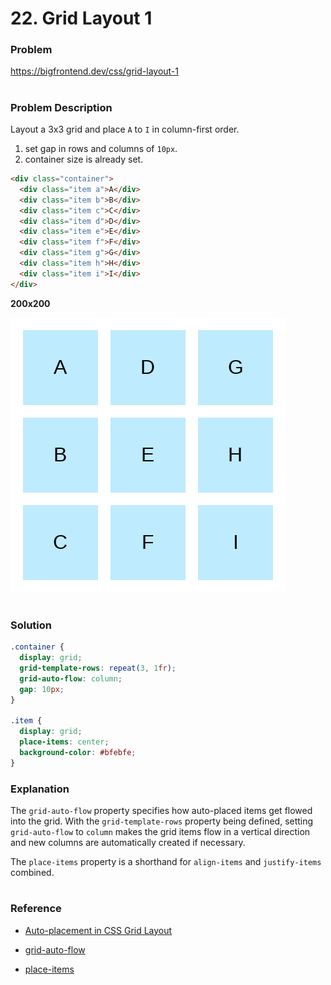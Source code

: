 # 22. Grid Layout 1

### Problem

https://bigfrontend.dev/css/grid-layout-1

#

### Problem Description

Layout a 3x3 grid and place `A` to `I` in column-first order.

1. set gap in rows and columns of `10px`.
2. container size is already set.

```html
<div class="container">
  <div class="item a">A</div>
  <div class="item b">B</div>
  <div class="item c">C</div>
  <div class="item d">D</div>
  <div class="item e">E</div>
  <div class="item f">F</div>
  <div class="item g">G</div>
  <div class="item h">H</div>
  <div class="item i">I</div>
</div>
```

**200x200**

<kbd>![result](result.png)</kbd>

#

### Solution

```css
.container {
  display: grid;
  grid-template-rows: repeat(3, 1fr);
  grid-auto-flow: column;
  gap: 10px;
}

.item {
  display: grid;
  place-items: center;
  background-color: #bfebfe;
}
```

### Explanation

The `grid-auto-flow` property specifies how auto-placed items get flowed into the grid. With the `grid-template-rows` property being defined, setting `grid-auto-flow` to `column` makes the grid items flow in a vertical direction and new columns are automatically created if necessary.

The `place-items` property is a shorthand for `align-items` and `justify-items` combined.

#

### Reference

- [Auto-placement in CSS Grid Layout](https://developer.mozilla.org/en-US/docs/Web/CSS/CSS_Grid_Layout/Auto-placement_in_CSS_Grid_Layout)

- [grid-auto-flow](https://developer.mozilla.org/en-US/docs/Web/CSS/grid-auto-flow)

- [place-items](https://developer.mozilla.org/en-US/docs/Web/CSS/place-items)
